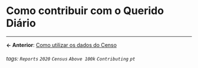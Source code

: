 # Como contribuir com o Querido Diário

---

**← Anterior**: <a href="https://hackmd.io/@querido-diario/report-census-qd-2020-data-pt" target="_self">Como utilizar os dados do Censo</a>

###### tags: `Reports` `2020` `Census` `Above 100k` `Contributing` `pt`